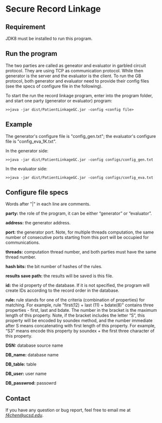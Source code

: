Secure Record Linkage
====

Requirement
---
JDK8 must be installed to run this program.

Run the program
---
The two parties are called as geneator and evaluator in garbled circuit protocol. They are using TCP as communication protocol. While then generator is the server and the evaluator is the client. To run the GB protocol, both generator and evaluator need to provide their config files (see the specs of configure file in the following).

To start the run the record linkage program, enter into the program folder, and start one party (generator or evaluator) program:
```
>>java -jar dist/PatientLinkageGC.jar -config <config file>
```

Example
---
The generator's configure file is "config_gen.txt"; the evaluator's configure file is "config_eva_1K.txt".

In the generator side:
```
>>java -jar dist/PatientLinkageGC.jar -config configs/config_gen.txt
```

In the evaluator side:
```
>>java -jar dist/PatientLinkageGC.jar -config configs/config_eva.txt
```

Configure file specs
---
Words after "|" in each line are comments.

**party:**
the role of the program, it can be either “generator” or “evaluator”.

**address:**
the generator address. 

**port:**
the generator port. Note, for multiple threads computation, the same number of consecutive ports starting from this port will be occupied for communications.

**threads:**
computation thread number, and both parties must have the same thread number.

**hash bits:**
the bit number of hashes of the rules.

**results save path:**
the results will be saved is this file.

**id:**
the id property of the database. If it is not specified, the program will create IDs according to the record order in the database.

**rule:**
rule stands for one of the criteria (combination of properties) for matching. For example,  rule "first(12) + last (11) + bdate(8)" contains three properties - first, last and bdate. The number in the bracket is the maximum length of this property. Note, if the bracket includes the letter “S”,  this property will be encoded by soundex method, and the number immediate after S means concatenating with first length of this property. For example, “S3” means encode this property by soundex + the first three character of this property.

**DSN:**
database source name

**DB_name:**
database name

**DB_table:**
table

**DB_user:**
user name

**DB_passwrod:**
passowrd

Contact
---
If you have any question or bug report, feel free to email me at *f4chen@ucsd.edu*.
